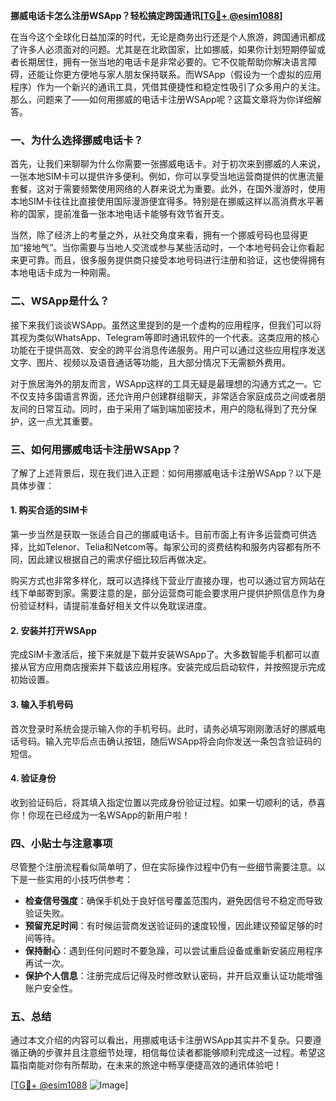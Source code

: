 **挪威电话卡怎么注册WSApp？轻松搞定跨国通讯[[TG💪+ @esim1088](https://t.me/s/esim1088)]**

在当今这个全球化日益加深的时代，无论是商务出行还是个人旅游，跨国通讯都成了许多人必须面对的问题。尤其是在北欧国家，比如挪威，如果你计划短期停留或者长期居住，拥有一张当地的电话卡是非常必要的。它不仅能帮助你解决语言障碍，还能让你更方便地与家人朋友保持联系。而WSApp（假设为一个虚拟的应用程序）作为一个新兴的通讯工具，凭借其便捷性和稳定性吸引了众多用户的关注。那么，问题来了——如何用挪威的电话卡注册WSApp呢？这篇文章将为你详细解答。

### 一、为什么选择挪威电话卡？

首先，让我们来聊聊为什么你需要一张挪威电话卡。对于初次来到挪威的人来说，一张本地SIM卡可以提供许多便利。例如，你可以享受当地运营商提供的优惠流量套餐，这对于需要频繁使用网络的人群来说尤为重要。此外，在国外漫游时，使用本地SIM卡往往比直接使用国际漫游便宜得多。特别是在挪威这样以高消费水平著称的国家，提前准备一张本地电话卡能够有效节省开支。

当然，除了经济上的考量之外，从社交角度来看，拥有一个挪威号码也显得更加“接地气”。当你需要与当地人交流或参与某些活动时，一个本地号码会让你看起来更可靠。而且，很多服务提供商只接受本地号码进行注册和验证，这也使得拥有本地电话卡成为一种刚需。

### 二、WSApp是什么？

接下来我们谈谈WSApp。虽然这里提到的是一个虚构的应用程序，但我们可以将其视为类似WhatsApp、Telegram等即时通讯软件的一个代表。这类应用的核心功能在于提供高效、安全的跨平台消息传递服务。用户可以通过这些应用程序发送文字、图片、视频以及语音通话等功能，且大部分情况下无需额外费用。

对于旅居海外的朋友而言，WSApp这样的工具无疑是最理想的沟通方式之一。它不仅支持多国语言界面，还允许用户创建群组聊天，非常适合家庭成员之间或者朋友间的日常互动。同时，由于采用了端到端加密技术，用户的隐私得到了充分保护，这一点尤其重要。

### 三、如何用挪威电话卡注册WSApp？

了解了上述背景后，现在我们进入正题：如何用挪威电话卡注册WSApp？以下是具体步骤：

#### 1. 购买合适的SIM卡

第一步当然是获取一张适合自己的挪威电话卡。目前市面上有许多运营商可供选择，比如Telenor、Telia和Netcom等。每家公司的资费结构和服务内容都有所不同，因此建议根据自己的需求仔细比较后再做决定。

购买方式也非常多样化，既可以选择线下营业厅直接办理，也可以通过官方网站在线下单邮寄到家。需要注意的是，部分运营商可能会要求用户提供护照信息作为身份验证材料，请提前准备好相关文件以免耽误进度。

#### 2. 安装并打开WSApp

完成SIM卡激活后，接下来就是下载并安装WSApp了。大多数智能手机都可以直接从官方应用商店搜索并下载该应用程序。安装完成后启动软件，并按照提示完成初始设置。

#### 3. 输入手机号码

首次登录时系统会提示输入你的手机号码。此时，请务必填写刚刚激活好的挪威电话号码。输入完毕后点击确认按钮，随后WSApp将会向你发送一条包含验证码的短信。

#### 4. 验证身份

收到验证码后，将其填入指定位置以完成身份验证过程。如果一切顺利的话，恭喜你！你现在已经成为一名WSApp的新用户啦！

### 四、小贴士与注意事项

尽管整个注册流程看似简单明了，但在实际操作过程中仍有一些细节需要注意。以下是一些实用的小技巧供参考：

- **检查信号强度**：确保手机处于良好信号覆盖范围内，避免因信号不稳定而导致验证失败。
- **预留充足时间**：有时候运营商发送验证码的速度较慢，因此建议预留足够的时间等待。
- **保持耐心**：遇到任何问题时不要急躁，可以尝试重启设备或重新安装应用程序再试一次。
- **保护个人信息**：注册完成后记得及时修改默认密码，并开启双重认证功能增强账户安全性。

### 五、总结

通过本文介绍的内容可以看出，用挪威电话卡注册WSApp其实并不复杂。只要遵循正确的步骤并且注意细节处理，相信每位读者都能够顺利完成这一过程。希望这篇指南能对你有所帮助，在未来的旅途中畅享便捷高效的通讯体验吧！

[[TG💪+ @esim1088](https://t.me/s/esim1088) ![Image](https://i.postimg.cc/4NQfJmqS/Snipaste-2025-05-13-00-14-12.png)]